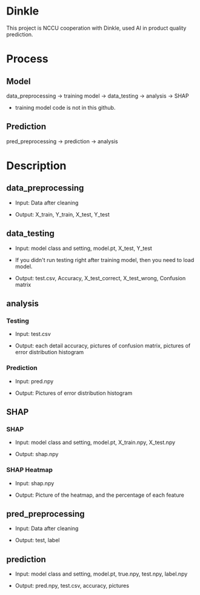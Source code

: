 # Dinkle
This project is NCCU cooperation with Dinkle, used AI in product quality prediction. 

# Process
## Model 
data_preprocessing -> training model -> data_testing -> analysis -> SHAP
* training model code is not in this github.

## Prediction
pred_preprocessing -> prediction -> analysis

# Description
## data_preprocessing
- Input: Data after cleaning

- Output: X_train, Y_train, X_test, Y_test

## data_testing
- Input: model class and setting, model.pt, X_test, Y_test
* If you didn't run testing right after training model, then you need to load model.

- Output: test.csv, Accuracy, X_test_correct, X_test_wrong, Confusion matrix

## analysis
### Testing
- Input: test.csv

- Output: each detail accuracy, pictures of confusion matrix, pictures of error distribution histogram

### Prediction
- Input: pred.npy

- Output: Pictures of error distribution histogram

## SHAP
### SHAP 
- Input: model class and setting, model.pt, X_train.npy, X_test.npy

- Output: shap.npy
### SHAP Heatmap
- Input: shap.npy

- Output: Picture of the heatmap, and the percentage of each feature

## pred_preprocessing
- Input: Data after cleaning

- Output: test, label

## prediction
- Input: model class and setting, model.pt, true.npy, test.npy, label.npy

- Output: pred.npy, test.csv, accuracy, pictures